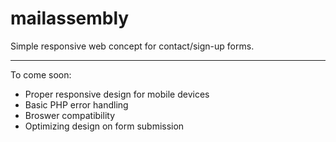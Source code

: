 # mailassembly

Simple responsive web concept for contact/sign-up forms.

<hr>

To come soon:
- Proper responsive design for mobile devices
- Basic PHP error handling
- Broswer compatibility
- Optimizing design on form submission
